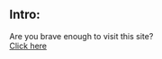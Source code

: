 ## Intro:
Are you brave enough to visit this site? <br>
<a href="http://206.189.59.199:6666/" target="_blank"> Click here </a>
